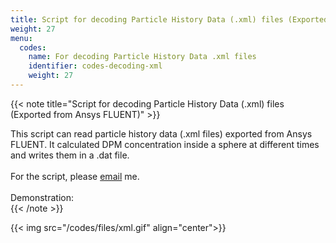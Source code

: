 ```yaml
---
title: Script for decoding Particle History Data (.xml) files (Exported from Ansys FLUENT)
weight: 27
menu:
  codes:
    name: For decoding Particle History Data .xml files
    identifier: codes-decoding-xml
    weight: 27
---
```

{{< note title="Script for decoding Particle History Data (.xml) files (Exported from Ansys FLUENT)" >}}

This script can read particle history data (.xml files) exported from Ansys FLUENT. It calculated DPM concentration inside a sphere at different times and writes them in a .dat file. <br /> <br />
For the script, please [email](mailto:dhimanroy117@gmail.com) me. <br /> <br />
Demonstration: <br />
{{< /note >}}

{{< img src="/codes/files/xml.gif" align="center">}}
